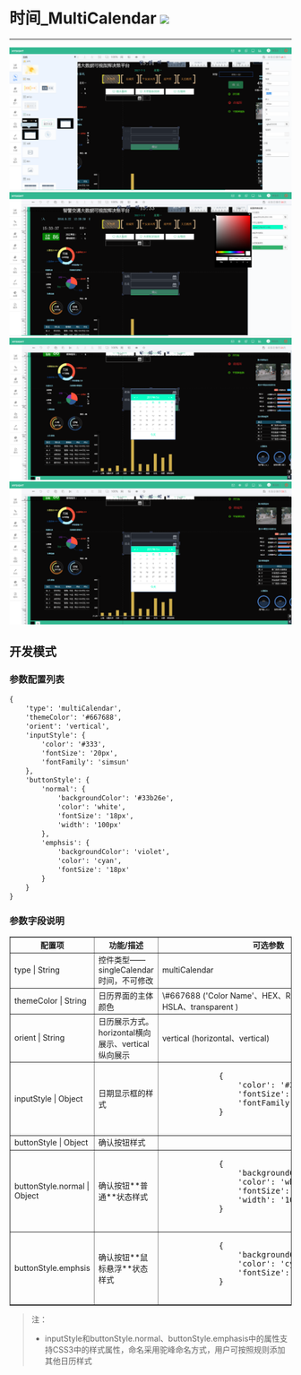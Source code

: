 # 时间\_MultiCalendar ![](/assets/MultiCalendar.png)

---
![](/assets/MultiCanendar01.png)
![](/assets/MultiCanendar02.png)
![](/assets/MultiCanendar03.png)
![](/assets/MultiCanendar04.png)
## 开发模式

### 参数配置列表

```
{
    'type': 'multiCalendar',
    'themeColor': '#667688',
    'orient': 'vertical',
    'inputStyle': {
        'color': '#333',
        'fontSize': '20px',
        'fontFamily': 'simsun'
    },
    'buttonStyle': {
        'normal': {
            'backgroundColor': '#33b26e',
            'color': 'white',
            'fontSize': '18px',
            'width': '100px'
        },
        'emphsis': {
            'backgroundColor': 'violet',
            'color': 'cyan',
            'fontSize': '18px'
        }
    }
}
```

### 参数字段说明

<table border="1">
    <tr>
        <th width="15%">配置项</th>
        <th width="30%">功能/描述</th>
        <th>可选参数</th>
    </tr>
    <tr>
        <td> type | String </td>
        <td>控件类型——singleCalendar时间，不可修改 </td>
        <td>multiCalendar </td>
    </tr>
    <tr>
        <td> themeColor | String </td>
        <td>日历界面的主体颜色 </td>
        <td> \#667688 ('Color Name'、HEX、RGB、RGBA、HSL、HSLA、transparent ) </td>
    </tr>
    <tr>
        <td> orient | String </td>
        <td>日历展示方式。horizontal横向展示、vertical纵向展示 </td>
        <td>vertical (horizontal、vertical) </td>
    </tr>
    <tr>
        <td> inputStyle | Object </td>
        <td>日期显示框的样式 </td>
        <td><pre>
            {
                'color': '#333',
                'fontSize': '20px',
                'fontFamily': 'simsun'
            }
        </pre></td>
    </tr>
    <tr>
        <td>buttonStyle | Object </td>
        <td>确认按钮样式  </td>
        <td> </td>
    </tr>
    <tr>
        <td>buttonStyle.normal | Object </td>
        <td>确认按钮**普通**状态样式 </td>
        <td><pre>
            {
                'backgroundColor': '#33b26e',
                'color': 'white',
                'fontSize': '18px',
                'width': '100px'
            }
        </pre></td>
    </tr>
    <tr>
        <td> buttonStyle.emphsis </td>
        <td> 确认按钮**鼠标悬浮**状态样式 </td>
        <td><pre>
            {
                'backgroundColor': 'violet',
                'color': 'cyan',
                'fontSize': '18px'
            }
        </pre></td>
    </tr>
</table>

> 注：
>
> * inputStyle和buttonStyle.normal、buttonStyle.emphasis中的属性支持CSS3中的样式属性，命名采用驼峰命名方式，用户可按照规则添加其他日历样式



